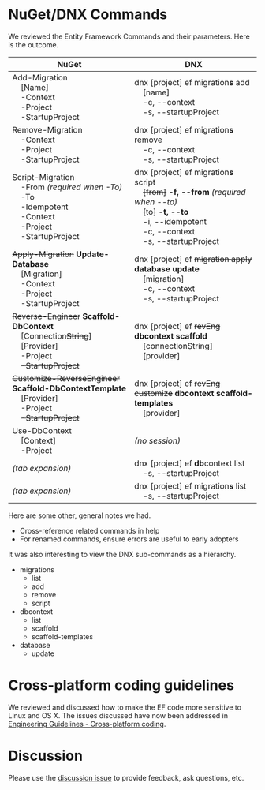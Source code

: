 # NuGet/DNX Commands

We reviewed the Entity Framework Commands and their parameters. Here is the outcome.

NuGet | DNX
----- | ---
Add-Migration<br />&nbsp;&nbsp;&nbsp;&nbsp;[Name]<br />&nbsp;&nbsp;&nbsp;&nbsp;-Context<br />&nbsp;&nbsp;&nbsp;&nbsp;-Project<br />&nbsp;&nbsp;&nbsp;&nbsp;-StartupProject | dnx [project] ef migration**s** add<br />&nbsp;&nbsp;&nbsp;&nbsp;[name]<br />&nbsp;&nbsp;&nbsp;&nbsp;-c, --context<br />&nbsp;&nbsp;&nbsp;&nbsp;-s, --startupProject
Remove-Migration<br />&nbsp;&nbsp;&nbsp;&nbsp;-Context<br />&nbsp;&nbsp;&nbsp;&nbsp;-Project<br />&nbsp;&nbsp;&nbsp;&nbsp;-StartupProject | dnx [project] ef migration**s** remove<br />&nbsp;&nbsp;&nbsp;&nbsp;-c, --context<br />&nbsp;&nbsp;&nbsp;&nbsp;-s, --startupProject
Script-Migration<br />&nbsp;&nbsp;&nbsp;&nbsp;-From *(required when -To)*<br />&nbsp;&nbsp;&nbsp;&nbsp;-To<br />&nbsp;&nbsp;&nbsp;&nbsp;-Idempotent<br />&nbsp;&nbsp;&nbsp;&nbsp;-Context<br />&nbsp;&nbsp;&nbsp;&nbsp;-Project<br />&nbsp;&nbsp;&nbsp;&nbsp;-StartupProject | dnx [project] ef migration**s** script<br />&nbsp;&nbsp;&nbsp;&nbsp;~~[from]~~ **-f, --from** *(required when --to)*<br />&nbsp;&nbsp;&nbsp;&nbsp;~~[to]~~ **-t, --to**<br />&nbsp;&nbsp;&nbsp;&nbsp;-i, --idempotent<br />&nbsp;&nbsp;&nbsp;&nbsp;-c, --context<br />&nbsp;&nbsp;&nbsp;&nbsp;-s, --startupProject
~~Apply-Migration~~ **Update-Database**<br />&nbsp;&nbsp;&nbsp;&nbsp;[Migration]<br />&nbsp;&nbsp;&nbsp;&nbsp;-Context<br />&nbsp;&nbsp;&nbsp;&nbsp;-Project<br />&nbsp;&nbsp;&nbsp;&nbsp;-StartupProject | dnx [project] ef ~~migration apply~~ **database update**<br />&nbsp;&nbsp;&nbsp;&nbsp;[migration]<br />&nbsp;&nbsp;&nbsp;&nbsp;-c, --context<br />&nbsp;&nbsp;&nbsp;&nbsp;-s, --startupProject
~~Reverse-Engineer~~ **Scaffold-DbContext**<br />&nbsp;&nbsp;&nbsp;&nbsp;[Connection~~String~~]<br />&nbsp;&nbsp;&nbsp;&nbsp;[Provider]<br />&nbsp;&nbsp;&nbsp;&nbsp;-Project<br />&nbsp;&nbsp;&nbsp;&nbsp;~~-StartupProject~~ | dnx [project] ef ~~revEng~~ **dbcontext scaffold**<br />&nbsp;&nbsp;&nbsp;&nbsp;[connection~~String~~]<br />&nbsp;&nbsp;&nbsp;&nbsp;[provider]
~~Customize-ReverseEngineer~~ **Scaffold-DbContextTemplate**<br />&nbsp;&nbsp;&nbsp;&nbsp;[Provider]<br />&nbsp;&nbsp;&nbsp;&nbsp;-Project<br />&nbsp;&nbsp;&nbsp;&nbsp;~~-StartupProject~~ | dnx [project] ef ~~revEng customize~~ **dbcontext scaffold-templates**<br />&nbsp;&nbsp;&nbsp;&nbsp;[provider]
Use-DbContext<br />&nbsp;&nbsp;&nbsp;&nbsp;[Context]<br />&nbsp;&nbsp;&nbsp;&nbsp;-Project | *(no session)*
*(tab expansion)* | dnx [project] ef **db**context list<br />&nbsp;&nbsp;&nbsp;&nbsp;-s, --startupProject
*(tab expansion)* | dnx [project] ef migration**s** list<br />&nbsp;&nbsp;&nbsp;&nbsp;-s, --startupProject

Here are some other, general notes we had.
* Cross-reference related commands in help
* For renamed commands, ensure errors are useful to early adopters

It was also interesting to view the DNX sub-commands as a hierarchy.

* migrations
    * list
    * add
    * remove
    * script
* dbcontext
    * list
    * scaffold
    * scaffold-templates
* database
    * update

# Cross-platform coding guidelines
We reviewed and discussed how to make the EF code more sensitive to Linux and OS X. The issues discussed have now been addressed in [Engineering Guidelines - Cross-platform coding](https://github.com/aspnet/Home/wiki/Engineering-guidelines#cross-platform-coding).

# Discussion

Please use the [discussion issue](https://github.com/aspnet/EntityFramework/issues/2706) to provide feedback, ask questions, etc.